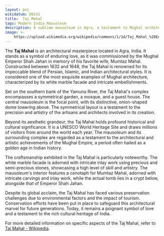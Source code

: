 ```yaml
---
layout: poi
wikidatum: Q9141
title:  Taj Mahal
tags: Modern India Mausoleum
description: A sublime mausoleum in Agra, a testament to Mughal architectural brilliance.
image: >-
    https://upload.wikimedia.org/wikipedia/commons/1/1d/Taj_Mahal_%28Edited%29.jpeg
---
```

<meta charset="UTF-8">
<meta name="keywords" content="Modern,India,Mausoleum">
<meta name="viewport" content="width=device-width, initial-scale=1.0">
<p>The <strong>Taj Mahal</strong> is an architectural masterpiece located in Agra, India. It stands as a symbol of enduring love, as it was commissioned by the Mughal Emperor Shah Jahan in memory of his favorite wife, Mumtaz Mahal. Constructed between 1632 and 1648, the Taj Mahal is renowned for its impeccable blend of Persian, Islamic, and Indian architectural styles. It is considered one of the most exquisite examples of Mughal architecture, characterized by its white marble facade and intricate embellishments.</p>

<p>Set on the southern bank of the Yamuna River, the Taj Mahal's complex encompasses a symmetrical garden, a mosque, and a guest house. The central mausoleum is the focal point, with its distinctive, onion-shaped dome towering above. The symmetrical layout is a testament to the precision and artistry of the artisans and architects involved in its creation.</p>

<p>Beyond its aesthetic grandeur, the Taj Mahal holds profound historical and cultural significance. It is a UNESCO World Heritage Site and draws millions of visitors from around the world each year. The mausoleum and its surrounding complex are regarded as a testament to the architectural and artistic achievements of the Mughal Empire, a period often hailed as a golden age in Indian history.</p>

<p>The craftsmanship exhibited in the Taj Mahal is particularly noteworthy. The white marble facade is adorned with intricate inlay work using precious and semi-precious stones, showcasing a high level of skill and artistry. The mausoleum's interior features a cenotaph for Mumtaz Mahal, adorned with intricate carvings and inlay work, while the actual tomb lies in a crypt below, alongside that of Emperor Shah Jahan.</p>

<p>Despite its global acclaim, the Taj Mahal has faced various preservation challenges due to environmental factors and the impact of tourism. Conservation efforts have been put in place to safeguard this architectural marvel for future generations. Today, it remains a poignant symbol of love and a testament to the rich cultural heritage of India.</p>

<p>For more detailed information on specific aspects of the Taj Mahal, refer to <a href="https://en.wikipedia.org/wiki/Taj_Mahal">Taj Mahal - Wikipedia</a>.</p>
